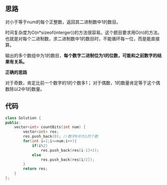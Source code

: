 ## 思路

对小于等于num的每个正整数，返回其二进制数中1的数目。

时间复杂度为O(n*sizeof(interger))的方法很容易。这个题目要求用O(n)的方法。也就是对每个二进制数，求二进制数中1的数目时，不能循环每一位，而是能直接算。

输出的多个数组中为1的数目，**每个数字二进制位为1的位数，可能和之前数字的结果有关系。**

**正确的思路**

对于奇数，肯定比前一个数字的1的个数多1； 对于偶数，1的数量肯定等于这个偶数除以2中1的数量。





## 代码

```c++
class Solution {
public:
    vector<int> countBits(int num) {
        vector<int> res;
        res.push_back(0); //数字0中为1的个数
        for(int i=1;i<=num;i++){
            if(i%2)
                res.push_back(res[i-1]+1);
            else
                res.push_back(res[i/2]);
        }
        return res;
    }
};
```

